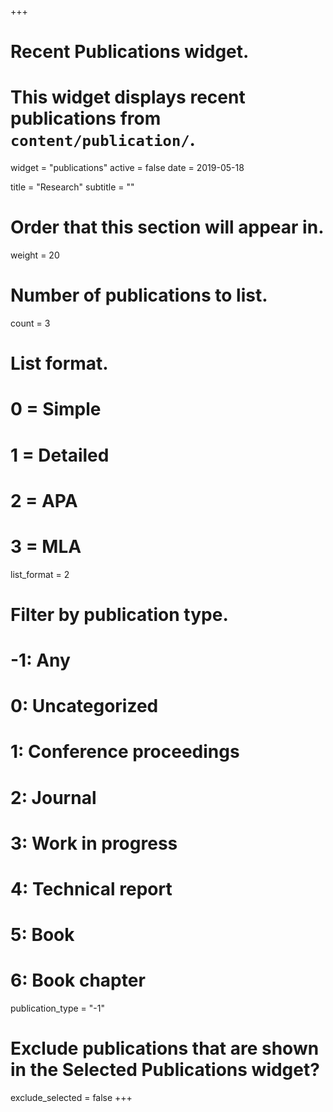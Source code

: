 +++
# Recent Publications widget.
# This widget displays recent publications from `content/publication/`.
widget = "publications"
active = false
date = 2019-05-18

title = "Research"
subtitle = ""

# Order that this section will appear in.
weight = 20

# Number of publications to list.
count = 3

# List format.
#   0 = Simple
#   1 = Detailed
#   2 = APA
#   3 = MLA
list_format = 2

# Filter by publication type.
# -1: Any
#  0: Uncategorized
#  1: Conference proceedings
#  2: Journal
#  3: Work in progress
#  4: Technical report
#  5: Book
#  6: Book chapter
publication_type = "-1"

# Exclude publications that are shown in the Selected Publications widget?
exclude_selected = false
+++

